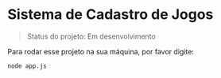 # Sistema de Cadastro de Jogos

> Status do projeto: Em desenvolvimento

Para rodar esse projeto na sua máquina, por favor digite:

```
node app.js
```


